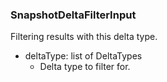 ### SnapshotDeltaFilterInput
Filtering results with this delta type.

- deltaType: list of DeltaTypes
  - Delta type to filter for.
